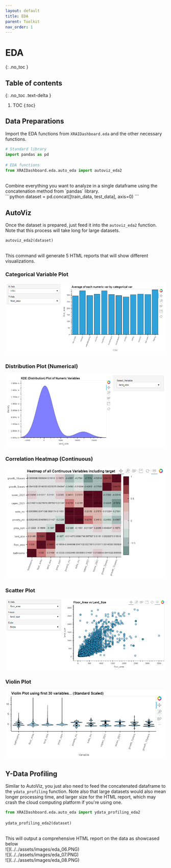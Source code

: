```yaml
---
layout: default
title: EDA
parent: Toolkit
nav_order: 1
---
```


# EDA
{: .no_toc }

## Table of contents
{: .no_toc .text-delta }

1. TOC
{:toc}

## Data Preparations

Import the EDA functions from `XRAIDashboard.eda` and the other necessary functions.
<br>
```python
# Standard library
import pandas as pd

# EDA functions
from XRAIDashboard.eda.auto_eda import autoviz_eda2
```
<br>
Combine everything you want to analyze in a single dataframe using the concatenation method from `pandas` library.
<br>
```python
dataset = pd.concat([train_data, test_data], axis=0)
```

## AutoViz

Once the dataset is prepared, just feed it into the `autoviz_eda2` function. Note that this process will take long for large datasets.
<br>
```python
autoviz_eda2(dataset)
```
<br>
This command will generate 5 HTML reports that will show different visualizations.

### Categorical Variable Plot

![](../../assets/images/eda_01.PNG)

### Distribution Plot (Numerical)

![](../../assets/images/eda_02.PNG)

### Correlation Heatmap (Continuous)

![](../../assets/images/eda_03.PNG)

### Scatter Plot

![](../../assets/images/eda_04.PNG)

### Violin Plot

![](../../assets/images/eda_05.PNG)

## Y-Data Profiling

Similar to AutoViz, you just also need to feed the concatenated dataframe to the `ydata_profiling` function. Note also that large datasets would also mean longer processing time, and larger size for the HTML report, which may crash the cloud computing platform if you're using one.
<br>
```python
from XRAIDashboard.eda.auto_eda import ydata_profiling_eda2

ydata_profiling_eda2(dataset)
```
<br>
This will output a comprehensive HTML report on the data as showcased below
<br>
![](../../assets/images/eda_06.PNG)
<br>
![](../../assets/images/eda_07.PNG)
<br>
![](../../assets/images/eda_08.PNG)


